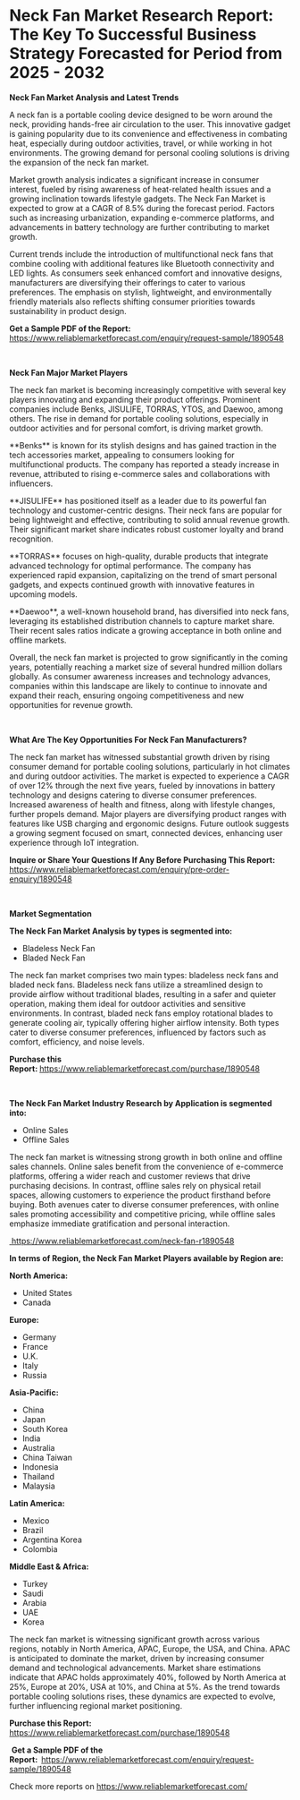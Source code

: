 <p><h1>Neck Fan Market Research Report: The Key To Successful Business Strategy Forecasted for Period from 2025 - 2032</h1></p><p><strong>Neck Fan Market Analysis and Latest Trends</strong></p>
<p><p>A neck fan is a portable cooling device designed to be worn around the neck, providing hands-free air circulation to the user. This innovative gadget is gaining popularity due to its convenience and effectiveness in combating heat, especially during outdoor activities, travel, or while working in hot environments. The growing demand for personal cooling solutions is driving the expansion of the neck fan market.</p><p>Market growth analysis indicates a significant increase in consumer interest, fueled by rising awareness of heat-related health issues and a growing inclination towards lifestyle gadgets. The Neck Fan Market is expected to grow at a CAGR of 8.5% during the forecast period. Factors such as increasing urbanization, expanding e-commerce platforms, and advancements in battery technology are further contributing to market growth. </p><p>Current trends include the introduction of multifunctional neck fans that combine cooling with additional features like Bluetooth connectivity and LED lights. As consumers seek enhanced comfort and innovative designs, manufacturers are diversifying their offerings to cater to various preferences. The emphasis on stylish, lightweight, and environmentally friendly materials also reflects shifting consumer priorities towards sustainability in product design.</p></p>
<p><strong>Get a Sample PDF of the Report:&nbsp;</strong> <a href="https://www.reliablemarketforecast.com/enquiry/request-sample/1890548?utm_campaign=2210&utm_medium=2&utm_source=Github&utm_content=ia&utm_term=08022025&utm_id=neck-fan">https://www.reliablemarketforecast.com/enquiry/request-sample/1890548</a></p>
<p>&nbsp;</p>
<p><strong>Neck Fan Major Market Players</strong></p>
<p><p>The neck fan market is becoming increasingly competitive with several key players innovating and expanding their product offerings. Prominent companies include Benks, JISULIFE, TORRAS, YTOS, and Daewoo, among others. The rise in demand for portable cooling solutions, especially in outdoor activities and for personal comfort, is driving market growth.</p><p>**Benks** is known for its stylish designs and has gained traction in the tech accessories market, appealing to consumers looking for multifunctional products. The company has reported a steady increase in revenue, attributed to rising e-commerce sales and collaborations with influencers.</p><p>**JISULIFE** has positioned itself as a leader due to its powerful fan technology and customer-centric designs. Their neck fans are popular for being lightweight and effective, contributing to solid annual revenue growth. Their significant market share indicates robust customer loyalty and brand recognition.</p><p>**TORRAS** focuses on high-quality, durable products that integrate advanced technology for optimal performance. The company has experienced rapid expansion, capitalizing on the trend of smart personal gadgets, and expects continued growth with innovative features in upcoming models.</p><p>**Daewoo**, a well-known household brand, has diversified into neck fans, leveraging its established distribution channels to capture market share. Their recent sales ratios indicate a growing acceptance in both online and offline markets.</p><p>Overall, the neck fan market is projected to grow significantly in the coming years, potentially reaching a market size of several hundred million dollars globally. As consumer awareness increases and technology advances, companies within this landscape are likely to continue to innovate and expand their reach, ensuring ongoing competitiveness and new opportunities for revenue growth.</p></p>
<p>&nbsp;</p>
<p><strong>What Are The Key Opportunities For Neck Fan Manufacturers?</strong></p>
<p><p>The neck fan market has witnessed substantial growth driven by rising consumer demand for portable cooling solutions, particularly in hot climates and during outdoor activities. The market is expected to experience a CAGR of over 12% through the next five years, fueled by innovations in battery technology and designs catering to diverse consumer preferences. Increased awareness of health and fitness, along with lifestyle changes, further propels demand. Major players are diversifying product ranges with features like USB charging and ergonomic designs. Future outlook suggests a growing segment focused on smart, connected devices, enhancing user experience through IoT integration.</p></p>
<p><strong>Inquire or Share Your Questions If Any Before Purchasing This Report:</strong> <a href="https://www.reliablemarketforecast.com/enquiry/pre-order-enquiry/1890548?utm_campaign=2210&utm_medium=2&utm_source=Github&utm_content=ia&utm_term=08022025&utm_id=neck-fan">https://www.reliablemarketforecast.com/enquiry/pre-order-enquiry/1890548</a></p>
<p>&nbsp;</p>
<p><strong>Market Segmentation</strong></p>
<p><strong>The Neck Fan Market Analysis by types is segmented into:</strong></p>
<p><ul><li>Bladeless Neck Fan</li><li>Bladed Neck Fan</li></ul></p>
<p><p>The neck fan market comprises two main types: bladeless neck fans and bladed neck fans. Bladeless neck fans utilize a streamlined design to provide airflow without traditional blades, resulting in a safer and quieter operation, making them ideal for outdoor activities and sensitive environments. In contrast, bladed neck fans employ rotational blades to generate cooling air, typically offering higher airflow intensity. Both types cater to diverse consumer preferences, influenced by factors such as comfort, efficiency, and noise levels.</p></p>
<p><strong>Purchase this Report:&nbsp;</strong><a href="https://www.reliablemarketforecast.com/purchase/1890548?utm_campaign=2210&utm_medium=2&utm_source=Github&utm_content=ia&utm_term=08022025&utm_id=neck-fan">https://www.reliablemarketforecast.com/purchase/1890548</a></p>
<p>&nbsp;</p>
<p><strong>The Neck Fan Market Industry Research by Application is segmented into:</strong></p>
<p><ul><li>Online Sales</li><li>Offline Sales</li></ul></p>
<p><p>The neck fan market is witnessing strong growth in both online and offline sales channels. Online sales benefit from the convenience of e-commerce platforms, offering a wider reach and customer reviews that drive purchasing decisions. In contrast, offline sales rely on physical retail spaces, allowing customers to experience the product firsthand before buying. Both avenues cater to diverse consumer preferences, with online sales promoting accessibility and competitive pricing, while offline sales emphasize immediate gratification and personal interaction.</p></p>
<p><a href="https://www.reliablemarketforecast.com/neck-fan-r1890548?utm_campaign=2210&utm_medium=2&utm_source=Github&utm_content=ia&utm_term=08022025&utm_id=neck-fan">&nbsp;https://www.reliablemarketforecast.com/neck-fan-r1890548</a></p>
<p><strong>In terms of Region, the Neck Fan Market Players available by Region are:</strong></p>
<p>
    <p> <strong> North America: </strong>
        <ul>
            <li>United States</li>
            <li>Canada</li>
        </ul>
        </p> 
    <p> <strong> Europe: </strong>
        <ul>
            <li>Germany</li>
            <li>France</li>
            <li>U.K.</li>
            <li>Italy</li>
            <li>Russia</li>
        </ul>
        </p> 
    <p> <strong> Asia-Pacific: </strong>
        <ul>
            <li>China</li>
            <li>Japan</li>
            <li>South Korea</li>
            <li>India</li>
            <li>Australia</li>
            <li>China Taiwan</li>
            <li>Indonesia</li>
            <li>Thailand</li>
            <li>Malaysia</li>
        </ul>
        </p> 
    <p> <strong> Latin America: </strong>
        <ul>
            <li>Mexico</li>
            <li>Brazil</li>
            <li>Argentina Korea</li>
            <li>Colombia</li>
        </ul>
        </p> 
    <p> <strong> Middle East & Africa: </strong>
        <ul>
            <li>Turkey</li>
            <li>Saudi</li>
            <li>Arabia</li>
            <li>UAE</li>
            <li>Korea</li>
        </ul>
    </p>
    </p>
<p><p>The neck fan market is witnessing significant growth across various regions, notably in North America, APAC, Europe, the USA, and China. APAC is anticipated to dominate the market, driven by increasing consumer demand and technological advancements. Market share estimations indicate that APAC holds approximately 40%, followed by North America at 25%, Europe at 20%, USA at 10%, and China at 5%. As the trend towards portable cooling solutions rises, these dynamics are expected to evolve, further influencing regional market positioning.</p></p>
<p><strong>Purchase this Report: </strong><a href="https://www.reliablemarketforecast.com/purchase/1890548?utm_campaign=2210&utm_medium=2&utm_source=Github&utm_content=ia&utm_term=08022025&utm_id=neck-fan">https://www.reliablemarketforecast.com/purchase/1890548</a></p>
<p>&nbsp;<strong>Get a Sample PDF of the Report:&nbsp;&nbsp;</strong><a href="https://www.reliablemarketforecast.com/enquiry/request-sample/1890548?utm_campaign=2210&utm_medium=2&utm_source=Github&utm_content=ia&utm_term=08022025&utm_id=neck-fan">https://www.reliablemarketforecast.com/enquiry/request-sample/1890548</a></p>
<p><strong></strong></p>
<p>Check more reports on <a href="https://www.reliablemarketforecast.com/?utm_campaign=2210&utm_medium=2&utm_source=Github&utm_content=ia&utm_term=08022025&utm_id=neck-fan">https://www.reliablemarketforecast.com/</a></p>